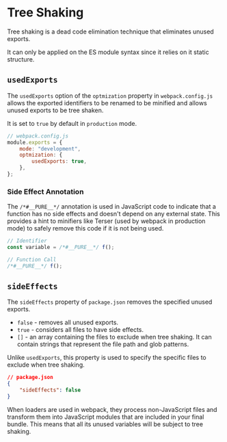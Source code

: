 # **Tree Shaking**

Tree shaking is a dead code elimination technique that eliminates unused exports.

It can only be applied on the ES module syntax since it relies on it static structure.

## **`usedExports`**

The `usedExports` option of the `optmization` property in `webpack.config.js` allows the exported identifiers to be renamed to be minified and allows unused exports to be tree shaken.

It is set to `true` by default in `production` mode.

```js
// webpack.config.js
module.exports = {
	mode: "development",
	optmization: {
		usedExports: true,
	},
};
```

### **Side Effect Annotation**

The `/*#__PURE__*/` annotation is used in JavaScript code to indicate that a function has no side effects and doesn't depend on any external state. This provides a hint to minifiers like Terser (used by webpack in production mode) to safely remove this code if it is not being used.

```js
// Identifier
const variable = /*#__PURE__*/ f();

// Function Call
/*#__PURE__*/ f();
```

## **`sideEffects`**

The `sideEffects` property of `package.json` removes the specified unused exports.

- `false` - removes all unused exports.
- `true` - considers all files to have side effects.
- `[]` - an array containing the files to exclude when tree shaking. It can contain strings that represent the file path and glob patterns.

Unlike `usedExports`, this property is used to specify the specific files to exclude when tree shaking.

```json
// package.json
{
	"sideEffects": false
}
```

When loaders are used in webpack, they process non-JavaScript files and transform them into JavaScript modules that are included in your final bundle. This means that all its unused variables will be subject to tree shaking.
